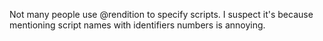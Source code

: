 Not many people use @rendition to specify scripts. I suspect it's because
mentioning script names with identifiers numbers is annoying.
